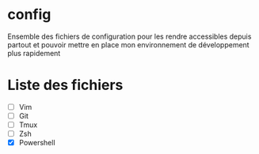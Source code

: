 # config
Ensemble des fichiers de configuration pour les rendre accessibles depuis partout et pouvoir mettre en place mon environnement de développement plus rapidement

# Liste des fichiers
- [ ] Vim
- [ ] Git
- [ ] Tmux
- [ ] Zsh
- [x] Powershell
